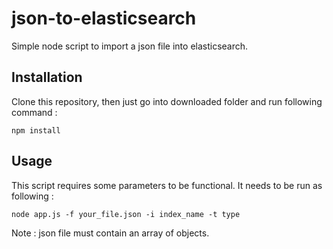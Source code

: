 # json-to-elasticsearch

Simple node script to import a json file into elasticsearch.

## Installation

Clone this repository, then just go into downloaded folder and run following command :<br/>
```
npm install
```

## Usage

This script requires some parameters to be functional. It needs to be run as following :<br/>
```
node app.js -f your_file.json -i index_name -t type
```

Note : json file must contain an array of objects.
